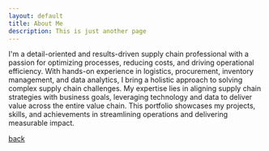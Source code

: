 ```yaml
---
layout: default
title: About Me
description: This is just another page
---
```


I'm a detail-oriented and results-driven supply chain professional with a passion for optimizing processes, reducing costs, and driving operational efficiency. With hands-on experience in logistics, procurement, inventory management, and data analytics, I bring a holistic approach to solving complex supply chain challenges. My expertise lies in aligning supply chain strategies with business goals, leveraging technology and data to deliver value across the entire value chain. This portfolio showcases my projects, skills, and achievements in streamlining operations and delivering measurable impact.

[back](./)

